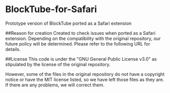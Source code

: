 # BlockTube-for-Safari
Prototype version of BlockTube ported as a Safari extension

##Reason for creation
Created to check issues when ported as a Safari extension. Depending on the compatibility with the original repository, our future policy will be determined.
Please refer to the following URL for details.

##License
This code is under the "GNU General Public License v3.0" as stipulated by the license of the original repository.

However, some of the files in the original repository do not have a copyright notice or have the MIT license listed, so we have left those files as they are. If there are any problems, we will correct them.
